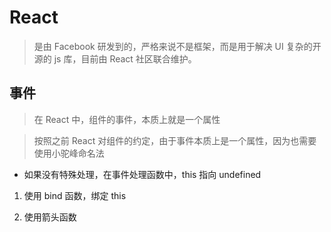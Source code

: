 # React

> 是由 Facebook 研发到的，严格来说不是框架，而是用于解决 UI 复杂的开源的 js 库，目前由 React 社区联合维护。

## 事件

> 在 React 中，组件的事件，本质上就是一个属性

> 按照之前 React 对组件的约定，由于事件本质上是一个属性，因为也需要使用小驼峰命名法

- 如果没有特殊处理，在事件处理函数中，this 指向 undefined

1. 使用 bind 函数，绑定 this

2. 使用箭头函数
